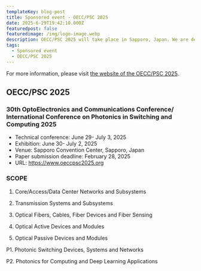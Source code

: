 ```yaml
---
templateKey: blog-post
title: Sponsored event - OECC/PSC 2025
date: 2025-6-29T19:42:10.000Z
featuredpost: false
featuredimage: /img/logo-image.webp
description: OECC/PSC 2025 will take place in Sapporo, Japan. We are delighted to announce our support for this event.
tags:
  - Sponsored event
  - OECC/PSC 2025
---
```


For more information, please visit [the website of the OECC/PSC 2025](https://www.oeccpsc2025.org).


## OECC/PSC 2025 
### 30th OptoElectronics and Communications Conference/ International Conference on Photonics in Switching and Computing 2025

- Technical conference: June 29- July 3, 2025
- Exhibition: June 30- July 2, 2025 
- Venue: Sapporo Convention Center, Sapporo, Japan
- Paper submission deadline: February 28, 2025
- URL: https://www.oeccpsc2025.org

### SCOPE
01. Core/Access/Data Center Networks and Subsystems

02. Transmission Systems and Subsystems

03. Optical Fibers, Cables, Fiber Devices and Fiber Sensing

04. Optical Active Devices and Modules

05. Optical Passive Devices and Modules 

P1. Photonic Switching Devices, Systems and Networks

P2. Photonics for Computing and Deep Learning Applications